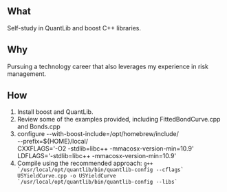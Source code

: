 ## What

Self-study in QuantLib and boost C++ libraries.

## Why

Pursuing a technology career that also leverages my experience in risk management.

## How

1) Install boost and QuantLib.  
2) Review some of the examples provided, including FittedBondCurve.cpp and Bonds.cpp 
3) configure --with-boost-include=/opt/homebrew/include/ \
            --prefix=${HOME}/local/ \
            CXXFLAGS='-O2 -stdlib=libc++ -mmacosx-version-min=10.9' \
            LDFLAGS='-stdlib=libc++ -mmacosx-version-min=10.9'
4) Compile using the recommended approach: ``g++ `/usr/local/opt/quantlib/bin/quantlib-config --cflags` USYieldCurve.cpp -o USYieldCurve `/usr/local/opt/quantlib/bin/quantlib-config --libs` ``